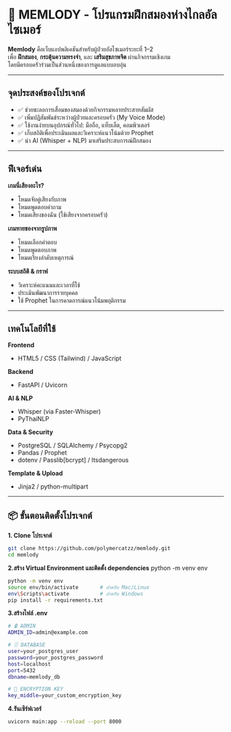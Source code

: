 # 🧠 MEMLODY - โปรแกรมฝึกสมองห่างไกลอัลไซเมอร์

**Memlody** คือเว็บแอปพลิเคชันสำหรับผู้ป่วยอัลไซเมอร์ระยะที่ 1–2  
เพื่อ **ฝึกสมอง**, **กระตุ้นความทรงจำ**, และ **เสริมสุขภาพจิต** ผ่านกิจกรรมเชิงเกม  
โดยมีครอบครัวร่วมเป็นส่วนหนึ่งของการดูแลแบบอบอุ่น

---

## **จุดประสงค์ของโปรเจกต์**

- ✅ ช่วยชะลอการเสื่อมของสมองด้วยกิจกรรมหลายประสาทสัมผัส  
- ✅ เพิ่มปฏิสัมพันธ์ระหว่างผู้ป่วยและครอบครัว (My Voice Mode)  
- ✅ ใช้งานง่ายบนอุปกรณ์ทั่วไป: มือถือ, แท็บเล็ต, คอมพิวเตอร์  
- ✅ เก็บสถิติเพื่อประเมินผลและวิเคราะห์แนวโน้มด้วย Prophet  
- ✅ นำ AI (Whisper + NLP) มาเสริมประสบการณ์ฝึกสมอง

---

## **ฟีเจอร์เด่น**

**เกมนี่เสียงอะไร?**  
- โหมดจับคู่เสียงกับภาพ  
- โหมดพูดตอบคำถาม  
- โหมดเสียงของฉัน (ใช้เสียงจากครอบครัว)

**เกมทายของจากรูปภาพ**  
- โหมดเลือกคำตอบ  
- โหมดพูดตอบภาพ  
- โหมดเรียงลำดับเหตุการณ์

**ระบบสถิติ & กราฟ**  
- วิเคราะห์คะแนนและเวลาที่ใช้  
- ประเมินพัฒนาการรายบุคคล  
- ใช้ Prophet ในการคาดการณ์แนวโน้มพฤติกรรม

---

## **เทคโนโลยีที่ใช้**

**Frontend**  
- HTML5 / CSS (Tailwind) / JavaScript  

**Backend**  
- FastAPI / Uvicorn  

**AI & NLP**  
- Whisper (via Faster-Whisper)  
- PyThaiNLP  

**Data & Security**  
- PostgreSQL / SQLAlchemy / Psycopg2  
- Pandas / Prophet  
- dotenv / Passlib[bcrypt] / Itsdangerous  

**Template & Upload**  
- Jinja2 / python-multipart

---

## 📦 ขั้นตอนติดตั้งโปรเจกต์

**1. Clone โปรเจกต์**

```bash
git clone https://github.com/polymercatzz/memlody.git
cd memlody
```

**2.สร้าง Virtual Environment และติดตั้ง dependencies**
python -m venv env

```bash
python -m venv env
source env/bin/activate       # สำหรับ Mac/Linux
env\Scripts\activate          # สำหรับ Windows
pip install -r requirements.txt
```

**3.สร้างไฟล์ .env**

```bash
# 🔒 ADMIN
ADMIN_ID=admin@example.com

# 🗄️ DATABASE
user=your_postgres_user
password=your_postgres_password
host=localhost
port=5432
dbname=memlody_db

# 🔐 ENCRYPTION KEY
key_middle=your_custom_encryption_key
```
**4.รันเซิร์ฟเวอร์**
```bash
uvicorn main:app --reload --port 8000
```

